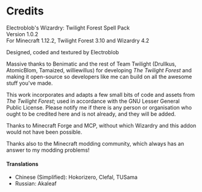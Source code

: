 # Credits

Electroblob's Wizardry: Twilight Forest Spell Pack  
Version 1.0.2  
For Minecraft 1.12.2, Twilight Forest 3.10 and Wizardry 4.2

Designed, coded and textured by Electroblob

Massive thanks to Benimatic and the rest of Team Twilight (Drullkus, AtomicBlom, Tamaized, williewillus) for developing _The Twilight Forest_ and making it open-source so developers like me can build on all the awesome stuff you've made.

This work incorporates and adapts a few small bits of code and assets from _The Twilight Forest_; used in accordance with the GNU Lesser General Public License. Please notify me if there is any person or organisation who ought to be credited here and is not already, and they will be added.

Thanks to Minecraft Forge and MCP, without which Wizardry and this addon would not have been possible.

Thanks also to the Minecraft modding community, which always has an answer to my modding problems!

#### Translations

- Chinese (Simplified): Hokorizero, Clefal, TUSama
- Russian: Akaleaf